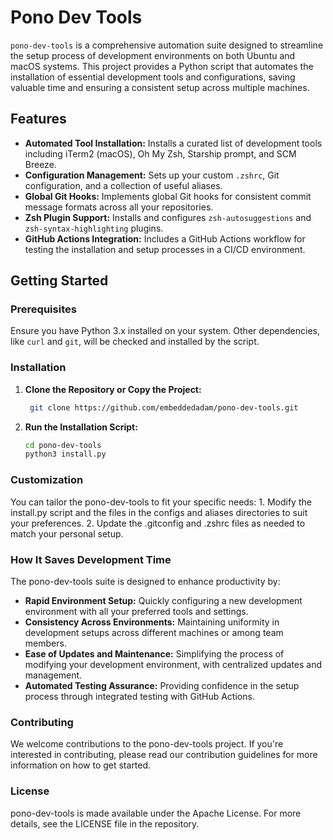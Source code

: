 # Pono Dev Tools

`pono-dev-tools` is a comprehensive automation suite designed to streamline the setup process of development environments on both Ubuntu and macOS systems. This project provides a Python script that automates the installation of essential development tools and configurations, saving valuable time and ensuring a consistent setup across multiple machines.

## Features

- **Automated Tool Installation:** Installs a curated list of development tools including iTerm2 (macOS), Oh My Zsh, Starship prompt, and SCM Breeze.
- **Configuration Management:** Sets up your custom `.zshrc`, Git configuration, and a collection of useful aliases.
- **Global Git Hooks:** Implements global Git hooks for consistent commit message formats across all your repositories.
- **Zsh Plugin Support:** Installs and configures `zsh-autosuggestions` and `zsh-syntax-highlighting` plugins.
- **GitHub Actions Integration:** Includes a GitHub Actions workflow for testing the installation and setup processes in a CI/CD environment.

## Getting Started

### Prerequisites

Ensure you have Python 3.x installed on your system. Other dependencies, like `curl` and `git`, will be checked and installed by the script.

### Installation

1. **Clone the Repository or Copy the Project:**

   ```bash
    git clone https://github.com/embeddedadam/pono-dev-tools.git
    ```

2. **Run the Installation Script:**

    ```bash
    cd pono-dev-tools
    python3 install.py
    ```

### Customization

You can tailor the pono-dev-tools to fit your specific needs:
    1. Modify the install.py script and the files in the configs and aliases directories to suit your preferences.
    2. Update the .gitconfig and .zshrc files as needed to match your personal setup.

### How It Saves Development Time

The pono-dev-tools suite is designed to enhance productivity by:

- **Rapid Environment Setup:** Quickly configuring a new development environment with all your preferred tools and settings.
- **Consistency Across Environments:** Maintaining uniformity in development setups across different machines or among team members.
- **Ease of Updates and Maintenance:** Simplifying the process of modifying your development environment, with centralized updates and management.
- **Automated Testing Assurance:** Providing confidence in the setup process through integrated testing with GitHub Actions.

### Contributing

We welcome contributions to the pono-dev-tools project. If you're interested in contributing, please read our contribution guidelines for more information on how to get started.

### License

pono-dev-tools is made available under the Apache License. For more details, see the LICENSE file in the repository.
